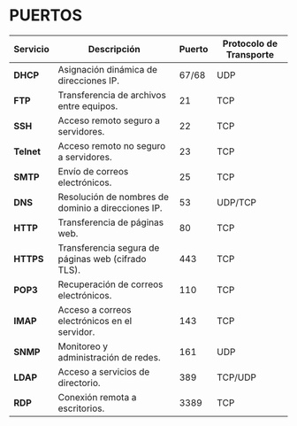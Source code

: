 # PUERTOS

| **Servicio**     | **Descripción**                                       | **Puerto** | **Protocolo de Transporte** |
|------------------|-------------------------------------------------------|------------|-----------------------------|
| **DHCP**         | Asignación dinámica de direcciones IP.                | 67/68      | UDP                         |
| **FTP**          | Transferencia de archivos entre equipos.              | 21         | TCP                         |
| **SSH**          | Acceso remoto seguro a servidores.                    | 22         | TCP                         |
| **Telnet**       | Acceso remoto no seguro a servidores.                 | 23         | TCP                         |
| **SMTP**         | Envío de correos electrónicos.                        | 25         | TCP                         |
| **DNS**          | Resolución de nombres de dominio a direcciones IP.    | 53         | UDP/TCP                     |
| **HTTP**         | Transferencia de páginas web.                         | 80         | TCP                         |
| **HTTPS**        | Transferencia segura de páginas web (cifrado TLS).    | 443        | TCP                         |
| **POP3**         | Recuperación de correos electrónicos.                 | 110        | TCP                         |
| **IMAP**         | Acceso a correos electrónicos en el servidor.         | 143        | TCP                         |
| **SNMP**         | Monitoreo y administración de redes.                  | 161        | UDP                         |
| **LDAP**         | Acceso a servicios de directorio.                     | 389        | TCP/UDP                     |
| **RDP**          | Conexión remota a escritorios.                        | 3389       | TCP                         |

